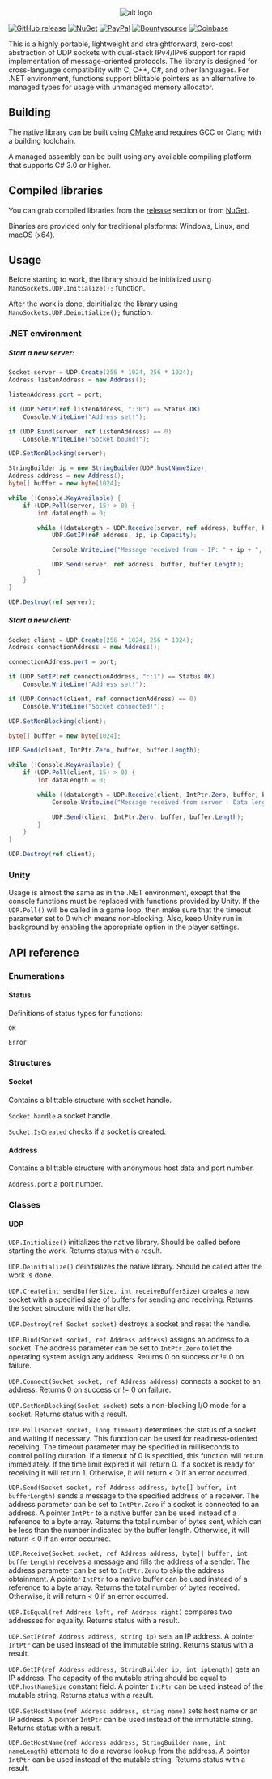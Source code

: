 <p align="center"> 
  <img src="https://i.imgur.com/EqHM4Yz.png" alt="alt logo">
</p>

[![GitHub release](https://img.shields.io/github/release/nxrighthere/NanoSockets.svg)](https://github.com/nxrighthere/NanoSockets/releases) [![NuGet](https://img.shields.io/nuget/v/NanoSockets.svg)](https://www.nuget.org/packages/NanoSockets/) [![PayPal](https://drive.google.com/uc?id=1OQrtNBVJehNVxgPf6T6yX1wIysz1ElLR)](https://www.paypal.me/nxrighthere) [![Bountysource](https://drive.google.com/uc?id=19QRobscL8Ir2RL489IbVjcw3fULfWS_Q)](https://salt.bountysource.com/checkout/amount?team=nxrighthere) [![Coinbase](https://drive.google.com/uc?id=1LckuF-IAod6xmO9yF-jhTjq1m-4f7cgF)](https://commerce.coinbase.com/checkout/03e11816-b6fc-4e14-b974-29a1d0886697)

This is a highly portable, lightweight and straightforward, zero-cost abstraction of UDP sockets with dual-stack IPv4/IPv6 support for rapid implementation of message-oriented protocols. The library is designed for cross-language compatibility with C, C++, C#, and other languages. For .NET environment, functions support blittable pointers as an alternative to managed types for usage with unmanaged memory allocator.

Building
--------
The native library can be built using [CMake](https://cmake.org/download/) and requires GCC or Clang with a building toolchain.

A managed assembly can be built using any available compiling platform that supports C# 3.0 or higher.

Compiled libraries
--------
You can grab compiled libraries from the [release](https://github.com/nxrighthere/NanoSockets/releases) section or from [NuGet](https://www.nuget.org/packages/NanoSockets).

Binaries are provided only for traditional platforms: Windows, Linux, and macOS (x64).

Usage
--------
Before starting to work, the library should be initialized using `NanoSockets.UDP.Initialize();` function.

After the work is done, deinitialize the library using `NanoSockets.UDP.Deinitialize();` function.

### .NET environment
##### Start a new server:
```c#
Socket server = UDP.Create(256 * 1024, 256 * 1024);
Address listenAddress = new Address();

listenAddress.port = port;

if (UDP.SetIP(ref listenAddress, "::0") == Status.OK)
    Console.WriteLine("Address set!");

if (UDP.Bind(server, ref listenAddress) == 0)
    Console.WriteLine("Socket bound!");

UDP.SetNonBlocking(server);

StringBuilder ip = new StringBuilder(UDP.hostNameSize);
Address address = new Address();
byte[] buffer = new byte[1024];

while (!Console.KeyAvailable) {
    if (UDP.Poll(server, 15) > 0) {
        int dataLength = 0;

        while ((dataLength = UDP.Receive(server, ref address, buffer, buffer.Length)) > 0) {
            UDP.GetIP(ref address, ip, ip.Capacity);

            Console.WriteLine("Message received from - IP: " + ip + ", Data length: " + dataLength);

            UDP.Send(server, ref address, buffer, buffer.Length);
        }
    }
}

UDP.Destroy(ref server);
```

##### Start a new client:
```c#
Socket client = UDP.Create(256 * 1024, 256 * 1024);
Address connectionAddress = new Address();

connectionAddress.port = port;

if (UDP.SetIP(ref connectionAddress, "::1") == Status.OK)
    Console.WriteLine("Address set!");

if (UDP.Connect(client, ref connectionAddress) == 0)
    Console.WriteLine("Socket connected!");

UDP.SetNonBlocking(client);

byte[] buffer = new byte[1024];

UDP.Send(client, IntPtr.Zero, buffer, buffer.Length);

while (!Console.KeyAvailable) {
    if (UDP.Poll(client, 15) > 0) {
        int dataLength = 0;

        while ((dataLength = UDP.Receive(client, IntPtr.Zero, buffer, buffer.Length)) > 0) {
            Console.WriteLine("Message received from server - Data length: " + dataLength);

            UDP.Send(client, IntPtr.Zero, buffer, buffer.Length);
        }
    }
}

UDP.Destroy(ref client);
```

### Unity
Usage is almost the same as in the .NET environment, except that the console functions must be replaced with functions provided by Unity. If the `UDP.Poll()` will be called in a game loop, then make sure that the timeout parameter set to 0 which means non-blocking. Also, keep Unity run in background by enabling the appropriate option in the player settings.

API reference
--------
### Enumerations
#### Status
Definitions of status types for functions:

`OK`

`Error`

### Structures
#### Socket
Contains a blittable structure with socket handle.

`Socket.handle` a socket handle.

`Socket.IsCreated` checks if a socket is created.

#### Address
Contains a blittable structure with anonymous host data and port number.

`Address.port` a port number.

### Classes
#### UDP
`UDP.Initialize()` initializes the native library. Should be called before starting the work. Returns status with a result.

`UDP.Deinitialize()` deinitializes the native library. Should be called after the work is done.

`UDP.Create(int sendBufferSize, int receiveBufferSize)` creates a new socket with a specified size of buffers for sending and receiving. Returns the `Socket` structure with the handle.

`UDP.Destroy(ref Socket socket)` destroys a socket and reset the handle.

`UDP.Bind(Socket socket, ref Address address)` assigns an address to a socket. The address parameter can be set to `IntPtr.Zero` to let the operating system assign any address. Returns 0 on success or != 0 on failure.

`UDP.Connect(Socket socket, ref Address address)` connects a socket to an address. Returns 0 on success or != 0 on failure. 

`UDP.SetNonBlocking(Socket socket)` sets a non-blocking I/O mode for a socket. Returns status with a result.

`UDP.Poll(Socket socket, long timeout)` determines the status of a socket and waiting if necessary. This function can be used for readiness-oriented receiving. The timeout parameter may be specified in milliseconds to control polling duration. If a timeout of 0 is specified, this function will return immediately. If the time limit expired it will return 0. If a socket is ready for receiving it will return 1. Otherwise, it will return < 0 if an error occurred.

`UDP.Send(Socket socket, ref Address address, byte[] buffer, int bufferLength)` sends a message to the specified address of a receiver. The address parameter can be set to `IntPtr.Zero` if a socket is connected to an address. A pointer `IntPtr` to a native buffer can be used instead of a reference to a byte array. Returns the total number of bytes sent, which can be less than the number indicated by the buffer length. Otherwise, it will return < 0 if an error occurred.

`UDP.Receive(Socket socket, ref Address address, byte[] buffer, int bufferLength)` receives a message and fills the address of a sender. The address parameter can be set to `IntPtr.Zero` to skip the address obtainment. A pointer `IntPtr` to a native buffer can be used instead of a reference to a byte array. Returns the total number of bytes received. Otherwise, it will return < 0 if an error occurred.

`UDP.IsEqual(ref Address left, ref Address right)` compares two addresses for equality. Returns status with a result.

`UDP.SetIP(ref Address address, string ip)` sets an IP address. A pointer `IntPtr` can be used instead of the immutable string. Returns status with a result.

`UDP.GetIP(ref Address address, StringBuilder ip, int ipLength)` gets an IP address. The capacity of the mutable string should be equal to `UDP.hostNameSize` constant field. A pointer `IntPtr` can be used instead of the mutable string. Returns status with a result.

`UDP.SetHostName(ref Address address, string name)` sets host name or an IP address. A pointer `IntPtr` can be used instead of the immutable string. Returns status with a result.

`UDP.GetHostName(ref Address address, StringBuilder name, int nameLength)` attempts to do a reverse lookup from the address. A pointer `IntPtr` can be used instead of the mutable string. Returns status with a result.
